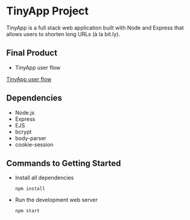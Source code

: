 # TinyApp Project

TinyApp is a full stack web application built with Node and Express that allows users to shorten long URLs (à la bit.ly).

## Final Product

- TinyApp user flow

[TinyApp user flow](https://user-images.githubusercontent.com/35424606/151458932-cc7b5d82-59e8-439b-be8d-cacfd89ad2cc.mov)





## Dependencies

- Node.js
- Express
- EJS
- bcrypt
- body-parser
- cookie-session

## Commands to Getting Started

- Install all dependencies 

   `npm install`

- Run the development web server

   `npm start` 
